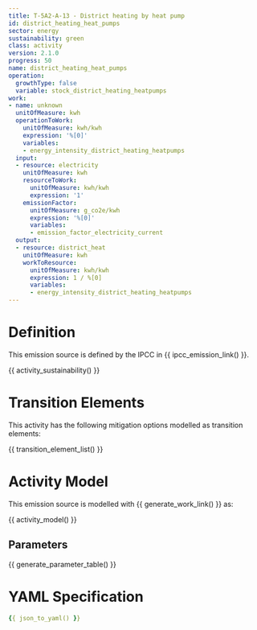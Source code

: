 ```yaml
---
title: T-5A2-A-13 - District heating by heat pump
id: district_heating_heat_pumps
sector: energy
sustainability: green
class: activity
version: 2.1.0
progress: 50
name: district_heating_heat_pumps
operation:
  growthType: false
  variable: stock_district_heating_heatpumps
work:
- name: unknown
  unitOfMeasure: kwh
  operationToWork:
    unitOfMeasure: kwh/kwh
    expression: '%[0]'
    variables:
    - energy_intensity_district_heating_heatpumps
  input:
  - resource: electricity
    unitOfMeasure: kwh
    resourceToWork:
      unitOfMeasure: kwh/kwh
      expression: '1'
    emissionFactor:
      unitOfMeasure: g_co2e/kwh
      expression: '%[0]'
      variables:
      - emission_factor_electricity_current
  output:
  - resource: district_heat
    unitOfMeasure: kwh
    workToResource:
      unitOfMeasure: kwh/kwh
      expression: 1 / %[0]
      variables:
      - energy_intensity_district_heating_heatpumps
---
```

# Definition
This emission source is defined by the IPCC in {{ ipcc_emission_link() }}.


{{ activity_sustainability() }}

# Transition Elements

This activity has the following mitigation options modelled as transition elements:

{{ transition_element_list() }}

# Activity Model
This emission source is modelled with {{ generate_work_link() }} as:

{{ activity_model() }}

## Parameters

{{ generate_parameter_table() }}

# YAML Specification

```yaml
{{ json_to_yaml() }}
```